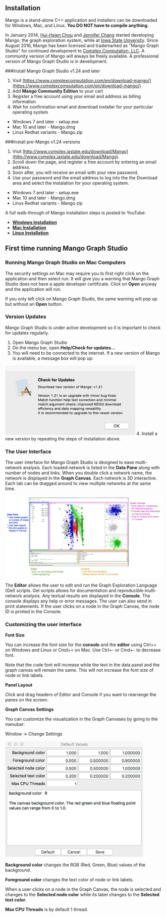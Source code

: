 ## Installation

Mango is a stand-alone C++ application and installers can be downloaded for Windows, Mac, and Linux. **You DO NOT have to compile anything.** 

In January 2014, [Hui-Hsien Chou](http://www.complex.iastate.edu/staff/chou.html) and [Jennifer Chang](https://github.com/j23414) started developing Mango, the graph exploration system, while at [Iowa State University](https://www.iastate.edu). Since August 2016, Mango has been licensed and trademarked as "Mango Graph Studio" for continued development to [Complex Computation, LLC](https://www.complexcomputation.com/en). A community version of Mango will always be freely available.  A professional version of Mango Graph Studio is in development.

###Install Mango Graph Studio v1.24 and later

1. Visit [https://www.complexcomputation.com/en/download-mango/](https://www.complexcomputation.com/en/download-mango/)
2. Add **Mango Community Edition** to your cart
3. Register a free account using your email and address as billing information
4. Wait for confirmation email and download installer for your particular operating system
  * Windows 7 and later - setup.exe
  * Mac 10 and later - Mango.dmg
  * Linux Redhat variants - Mango.zip

###Install pre-Mango v1.24 versions 
1. Visit [http://www.complex.iastate.edu/download/Mango](http://www.complex.iastate.edu/download/Mango).
2. Scroll down the page, and register a free account by entering an email address.
3. Soon after, you will receive an email with your new password.
4. Use your password and the email address to log into the the Download area and select the instalation for your operating system. 
  * Windows 7 and later - setup.exe
  * Mac 10 and later - Mango.dmg
  * Linux Redhat variants - Mango.zip

A full walk-through of Mango installation steps is posted to YouTube:

* [**Windows Installation**](https://youtu.be/Y0Zpj1SyTr8)
* [**Mac Installation**](https://youtu.be/bsC462EiMu8)
* [**Linux Installation**](https://youtu.be/9_cWjHFyZDQ)

## First time running Mango Graph Studio 

### Running Mango Graph Studio on Mac Computers

The security settings on Mac may require you to first right click on the application and then select run. It will give you a warning that Mango Graph Studio does not have a apple developer certificate. Click on **Open** anyway and the application will run. 

If you only left click on Mango Graph Studio, the same warning will pop up but without an **Open** button. 

### Version Updates

Mango Graph Studio is under active development so it is important to check for updates regularly. 

1. Open Mango Graph Studio
2. On the menu bar, open **Help/Check for updates...**
3. You will need to be connected to the internet. If a new version of Mango is available, a message box will pop up:

  ![](imgs/updatecheck.png)
4. Install a new version by repeating the steps of installation above.

### The User Interface

The user interface for Mango Graph Studio is designed to ease multi-network analysis. Each loaded network is listed in the **Data Pane** along with number of nodes and links. When you double click a network name, the network is displayed in the **Graph Canvas**. Each network is 3D interactive. Each tab can be dragged around to view multiple networks at the same time. 


 ![](imgs/Interface.png)


The **Editor** allows the user to edit and run the Graph Exploration Language (Gel) scripts. Gel scripts allows for documentation and reproducible multi-network analysis. Any textual results are displayed in the **Console**. The console displays any help or error messages. The user can also send in print statements. If the user clicks on a node in the Graph Canvas, the node ID is printed in the Console.

### Customizing the user interface

**Font Size**

You can increase the font size for the **console** and the **editor** using Ctrl+= on Windows and Linux or Cmd+= on Mac. Use Ctrl+- or Cmd+- to decrease font. 

Note that the code font will increase while the text in the data panel and the graph canvas will remain the same. This will not increase the font size of node or link labels.

**Panel Layout**

Click and drag headers of Editor and Console if you want to rearrange the panes on the screen.

**Graph Canvas Settings**

You can customize the visualization in the Graph Canvases by going to the menubar: 

Window -> Change Settings

![](imgs/Settings.png)

**Background color** changes the RGB (Red, Green, Blue) values of the background. 

**Foreground color** changes the text color of node or link labels. 

When a user clicks on a node in the Graph Canvas, the node is selected and changes to the **Selected node color** while its label changes to the **Selected text color**.

**Max CPU Threads** is by default 1 thread. 
